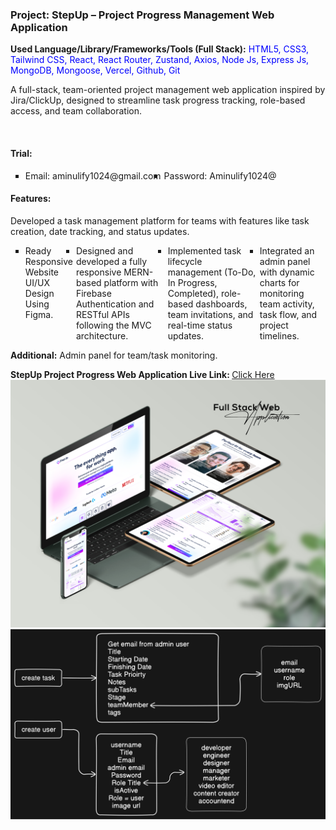 ﻿<h3>Project: StepUp – Project Progress Management Web Application</h3>
<p><b>Used Language/Library/Frameworks/Tools (Full Stack):</b> <span style="color:blue;">HTML5, CSS3, Tailwind CSS, React, React Router, Zustand, Axios, Node Js, Express Js, MongoDB, Mongoose, Vercel, Github, Git</span></p>
<p>A full-stack, team-oriented project management web application inspired by Jira/ClickUp, designed to streamline task progress tracking, role-based access, and team collaboration.</p> <br>

<h4>Trial:</h4>
<ul type="square" style="display:flex; gap:5px; margin-bottom:10px;">
  <li>Email: aminulify1024@gmail.com</li>
  <li>Password: Aminulify1024@</li>
</ul>

<h4>Features:</h4>
<p>Developed a task management platform for teams with features like task creation, date tracking, and status updates.</p>
<ul type="square" style="display:flex; gap:5px; margin-bottom:10px;">
  <li>Ready Responsive Website UI/UX Design Using Figma.</li>
  <li>Designed and developed a fully responsive MERN-based platform with Firebase Authentication and RESTful APIs following the MVC architecture.</li>
  <li>Implemented task lifecycle management (To-Do, In Progress, Completed), role-based dashboards, team invitations, and real-time status updates.</li>
  <li>Integrated an admin panel with dynamic charts for monitoring team activity, task flow, and project timelines.</li>
  
</ul>
<p><b>Additional:</b> Admin panel for team/task monitoring.</p>

<b>StepUp Project Progress Web Application Live Link: </b><a href="https://stepup-3fe41.web.app/">Click Here</a> 
<br/>
<img src="cover-img.jpg"/>
<img src="backend preview using eraser.svg"/>





